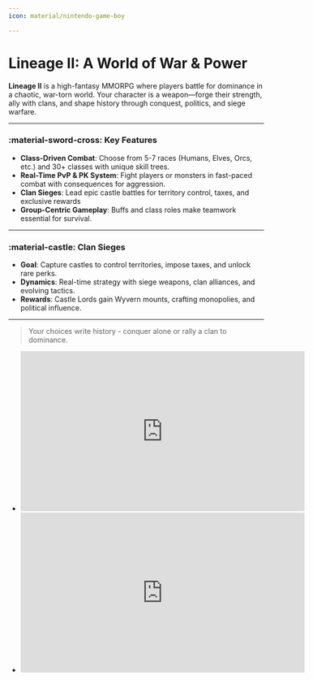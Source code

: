 ```yaml
---
icon: material/nintendo-game-boy

---
```


# Lineage II: A World of War & Power  

**Lineage II** is a high-fantasy MMORPG where players battle for dominance in a chaotic, war-torn world. Your character is a weapon—forge their strength, ally with clans, and shape history through conquest, politics, and siege warfare.  

---

### :material-sword-cross: **Key Features**  
- **Class-Driven Combat**: Choose from 5-7 races (Humans, Elves, Orcs, etc.) and 30+ classes with unique skill trees.  
- **Real-Time PvP & PK System**: Fight players or monsters in fast-paced combat with consequences for aggression.  
- **Clan Sieges**: Lead epic castle battles for territory control, taxes, and exclusive rewards  
- **Group-Centric Gameplay**: Buffs and class roles make teamwork essential for survival.  

---

### :material-castle: **Clan Sieges**  
- **Goal**: Capture castles to control territories, impose taxes, and unlock rare perks.  
- **Dynamics**: Real-time strategy with siege weapons, clan alliances, and evolving tactics.  
- **Rewards**: Castle Lords gain Wyvern mounts, crafting monopolies, and political influence.  

---

> Your choices write history - conquer alone or rally a clan to dominance.  


<div class="grid cards" markdown>

- <iframe width="560" height="315" src="https://www.youtube.com/embed/oH6-k6-1FXM?si=Rv1PpMlf9PKAh0Iz" title="YouTube video player" frameborder="0" allow="accelerometer; autoplay; clipboard-write; encrypted-media; gyroscope; picture-in-picture; web-share" referrerpolicy="strict-origin-when-cross-origin" allowfullscreen></iframe>

- <iframe width="560" height="315" src="https://www.youtube.com/embed/FYc7BRC7CX0" title="L2Reborn Origins - Euphoria - Cardinal PvP Movie" frameborder="0" allow="accelerometer; autoplay; clipboard-write; encrypted-media; gyroscope; picture-in-picture; web-share" referrerpolicy="strict-origin-when-cross-origin" allowfullscreen></iframe>

</div>
